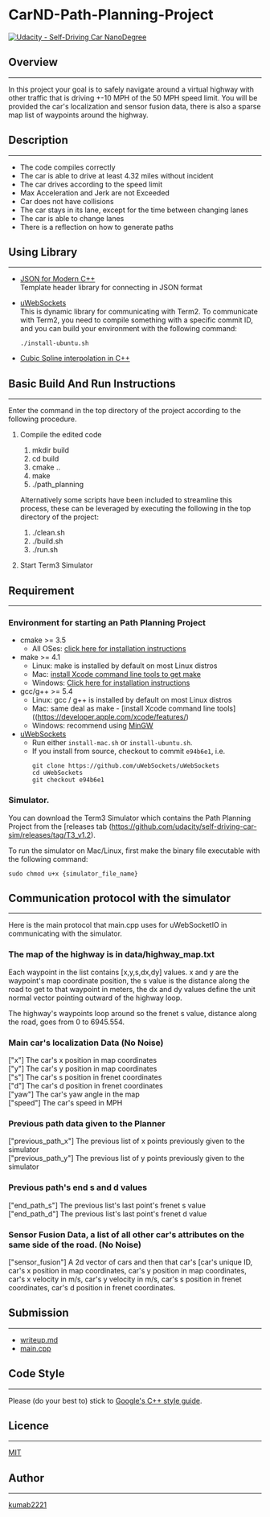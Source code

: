 # CarND-Path-Planning-Project 
[![Udacity - Self-Driving Car NanoDegree](https://s3.amazonaws.com/udacity-sdc/github/shield-carnd.svg)](http://www.udacity.com/drive)

## Overview  
---
In this project your goal is to safely navigate around a virtual highway with other traffic that is driving +-10 MPH of the 50 MPH speed limit. You will be provided the car's localization and sensor fusion data, there is also a sparse map list of waypoints around the highway.

## Description  
---
- The code compiles correctly
- The car is able to drive at least 4.32 miles without incident
- The car drives according to the speed limit
- Max Acceleration and Jerk are not Exceeded
- Car does not have collisions
- The car stays in its lane, except for the time between changing lanes
- The car is able to change lanes
- There is a reflection on how to generate paths


## Using Library
---
- [JSON for Modern C++](https://github.com/nlohmann/json)  
  Template header library for connecting in JSON format

- [uWebSockets](https://github.com/uNetworking/uWebSockets)  
  This is dynamic library for communicating with Term2.
  To communicate with Term2, you need to compile something with a specific commit ID, and you can build your environment with the following command:

  ```
  ./install-ubuntu.sh
  ```
- [Cubic Spline interpolation in C++](https://kluge.in-chemnitz.de/opensource/spline/)
  

## Basic Build And Run Instructions
---
Enter the command in the top directory of the project according to the following procedure.  

1. Compile the edited code  
    1. mkdir build  
    1. cd build  
    1. cmake ..  
    1. make  
    1. ./path_planning  

    Alternatively some scripts have been included to streamline this process, these can be leveraged by executing the following in the top directory of the project:      
    1. ./clean.sh
    1. ./build.sh
    1. ./run.sh
1. Start Term3 Simulator

## Requirement
---
### Environment for starting an Path Planning Project
- cmake >= 3.5
  - All OSes: [click here for installation instructions](https://cmake.org/install/)
- make >= 4.1
  - Linux: make is installed by default on most Linux distros
  - Mac: [install Xcode command line tools to get make](https://developer.apple.com/xcode/features/)
  - Windows: [Click here for installation instructions](http://gnuwin32.sourceforge.net/packages/make.htm)
- gcc/g++ >= 5.4
  - Linux: gcc / g++ is installed by default on most Linux distros
  - Mac: same deal as make - [install Xcode command line tools]((https://developer.apple.com/xcode/features/)
  - Windows: recommend using [MinGW](http://www.mingw.org/)
- [uWebSockets](https://github.com/uWebSockets/uWebSockets)
  - Run either `install-mac.sh` or `install-ubuntu.sh`.
  - If you install from source, checkout to commit `e94b6e1`, i.e.
    ```
    git clone https://github.com/uWebSockets/uWebSockets 
    cd uWebSockets
    git checkout e94b6e1
    ```

### Simulator.
You can download the Term3 Simulator which contains the Path Planning Project from the [releases tab (https://github.com/udacity/self-driving-car-sim/releases/tag/T3_v1.2).  

To run the simulator on Mac/Linux, first make the binary file executable with the following command:
```shell
sudo chmod u+x {simulator_file_name}
```

## Communication protocol with the simulator  
---
Here is the main protocol that main.cpp uses for uWebSocketIO in communicating with the simulator.  

### The map of the highway is in data/highway_map.txt  
Each waypoint in the list contains  [x,y,s,dx,dy] values. x and y are the waypoint's map coordinate position, the s value is the distance along the road to get to that waypoint in meters, the dx and dy values define the unit normal vector pointing outward of the highway loop.

The highway's waypoints loop around so the frenet s value, distance along the road, goes from 0 to 6945.554.

### Main car's localization Data (No Noise)  
["x"] The car's x position in map coordinates  
["y"] The car's y position in map coordinates  
["s"] The car's s position in frenet coordinates  
["d"] The car's d position in frenet coordinates  
["yaw"] The car's yaw angle in the map  
["speed"] The car's speed in MPH  

### Previous path data given to the Planner  
["previous_path_x"] The previous list of x points previously given to the simulator  
["previous_path_y"] The previous list of y points previously given to the simulator  

### Previous path's end s and d values  
["end_path_s"] The previous list's last point's frenet s value  
["end_path_d"] The previous list's last point's frenet d value  

### Sensor Fusion Data, a list of all other car's attributes on the same side of the road. (No Noise)  
["sensor_fusion"] A 2d vector of cars and then that car's [car's unique ID, car's x position in map coordinates, car's y position in map coordinates, car's x velocity in m/s, car's y velocity in m/s, car's s position in frenet coordinates, car's d position in frenet coordinates.  

## Submission  
---
- [writeup.md](./writeup.md)
- [main.cpp](./src/main.cpp)

## Code Style  
---
Please (do your best to) stick to [Google's C++ style guide](https://google.github.io/styleguide/cppguide.html).

## Licence
---
[MIT](LICENSE)

## Author
---
[kumab2221](https://github.com/kumab2221)